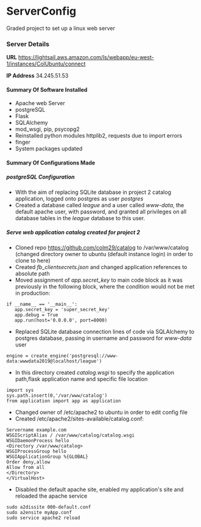 # ServerConfig
Graded project to set up a linux web server

### Server Details
**URL** https://lightsail.aws.amazon.com/ls/webapp/eu-west-1/instances/ColUbuntu/connect

**IP Address** 34.245.51.53
#### Summary Of Software Installed
* Apache web Server
* postgreSQL
* Flask
* SQLAlchemy
* mod_wsgi, pip, psycopg2
* Reinstalled python modules httplib2, requests due to import errors
* finger
* System packages updated

#### Summary Of Configurations Made
##### postgreSQL Configuration
* With the aim of replacing SQLite database in project 2 catalog application, logged onto postgres as user _postgres_
* Created a database called _league_ and a user called _www-data_, the default apache user,  with password, and granted all privileges on all database tables in the _league_ database to this user.

##### Serve web application _catalog_ created for project 2
 * Cloned repo https://github.com/colm29/catalog to /var/www/catalog (changed directory owner to ubuntu (default instance login) in order to clone to here)
 * Created _fb_clientsecrets.json_ and changed application references to absolute path
 * Moved assignment of _app.secret_key_ to main code block as it was previously in the following block, where the condition would not be met in production:
 ```
 if __name__ == '__main__':
    app.secret_key = 'super_secret_key'
    app.debug = True
    app.run(host='0.0.0.0', port=8000)
```

* Replaced SQLite database connection lines of code via SQLAlchemy to postgres database, passing in username and password for _www-data_ user
```
engine = create_engine('postgresql://www-data:wwwdata2019@localhost/league')
```
* In this directory created _catalog.wsgi_ to specify the application path,flask application name and specific file location
 ```
 import sys
 sys.path.insert(0,'/var/www/catalog')
from application import app as application
```

* Changed owner of /etc/apache2 to ubuntu in order to edit config file
* Created /etc/apache2/sites-available/catalog.conf:
```<VirtualHost *>
Servername example.com
WSGIScriptAlias / /var/www/catalog/catalog.wsgi
WSGIDaemonProcess hello
<Directory /var/www/catalog>
WSGIProcessGroup hello
WSGIApplicationGroup %{GLOBAL}
Order deny,allow
Allow from all
</Directory>
</VirtualHost>
```
* Disabled the default apache site, enabled my application's site and reloaded the apache service
```
sudo a2dissite 000-default.conf
sudo a2ensite myApp.conf
sudo service apache2 reload
